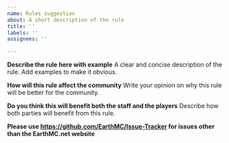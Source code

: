 ```yaml
---
name: Rules suggestion
about: A short description of the rule
title: ''
labels: ''
assignees: ''

---
```


**Describe the rule here with example**
A clear and concise description of the rule. Add examples to make it obvious.


**How will this rule affect the community**
Write your opinion on why this rule will be better for the community.


**Do you think this will benefit both the staff and the players**
Describe how both parties will benefit from this rule.


**Please use https://github.com/EarthMC/Issue-Tracker for issues other than the EarthMC.net website**

